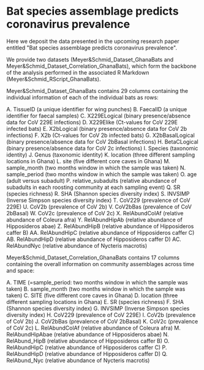 # Bat species assemblage predicts coronavirus prevalence

Here we deposit the data presented in the upcoming research paper entitled "Bat species assemblage predicts coronavirus prevalence".

We provide two datasets (Meyer&Schmid_Dataset_GhanaBats and Meyer&Schmid_Dataset_Correlation_GhanaBats), which form the backbone of the analysis performed in the associated R Markdown (Meyer&Schmid_RScript_GhanaBats).

Meyer&Schmid_Dataset_GhanaBats contains 29 columns containing the individual information of each of the individual bats as rows:

A. TissueID (a unique identifier for wing punches) B. FaecalID (a unique identifier for faecal samples) C. X229ELogical (binary presence/absence data for CoV 229E infections) D. X229Elike (Ct-values for CoV 229E infected bats) E. X2bLogical (binary presence/absence data for CoV 2b infections) F. X2b (Ct-values for CoV 2b infected bats) G. X2bBasalLogical (binary presence/absence data for CoV 2bBasal infections) H. BetaCLogical (binary presence/absence data for CoV 2c infections) I. Species (taxonomic identity) J. Genus (taxonomic identity) K. location (three different sampling locations in Ghana) L. site (five different core caves in Ghana) M. sample_month (two months window in which the sample was taken) N. sample_period (two months window in which the sample was taken) O. age (adult versus subadult) P. relative_subadults (relative abundance of subadults in each roosting community at each sampling event) Q. SR (species richness) R. SHA (Shannon species diversity index) S. INVSIMP (Inverse Simpson species diversity index) T. CoV229 (prevalence of CoV 229E) U. CoV2b (prevalence of CoV 2b) V. CoV2bBas (prevalence of CoV 2bBasal) W. CoV2c (prevalence of CoV 2c) X. RelAbundColAf (relative abundance of Coleura afra) Y. RelAbundHipAb (relative abundance of Hipposideros abae) Z. RelAbundHipB (relative abundance of Hipposideros caffer B) AA. RelAbundHipC (relative abundance of Hipposideros caffer C) AB. RelAbundHipD (relative abundance of Hipposideros caffer D) AC. RelAbundNyc (relative abundance of Nycteris macrotis)

Meyer&Schmid_Dataset_Correlation_GhanaBats contains 17 columns containing the overall information on community assemblages across time and space:

A. TIME (=sample_period: two months window in which the sample was taken) B. sample_month (two months window in which the sample was taken) C. SITE (five different core caves in Ghana) D. location (three different sampling locations in Ghana) E. SR (species richness) F. SHA (Shannon species diversity index) G. INVSIMP (Inverse Simpson species diversity index) H. CoV229 (prevalence of CoV 229E) I. CoV2b (prevalence of CoV 2b) J. CoV2bBas (prevalence of CoV 2bBasal) K. CoV2c (prevalence of CoV 2c) L. RelAbundColAf (relative abundance of Coleura afra) M. RelAbundHipAbae (relative abundance of Hipposideros abae) N. RelAbund_HipB (relative abundance of Hipposideros caffer B) O. RelAbundHipC (relative abundance of Hipposideros caffer C) P. RelAbundHipD (relative abundance of Hipposideros caffer D) Q. RelAbund_Nyc (relative abundance of Nycteris macrotis)

